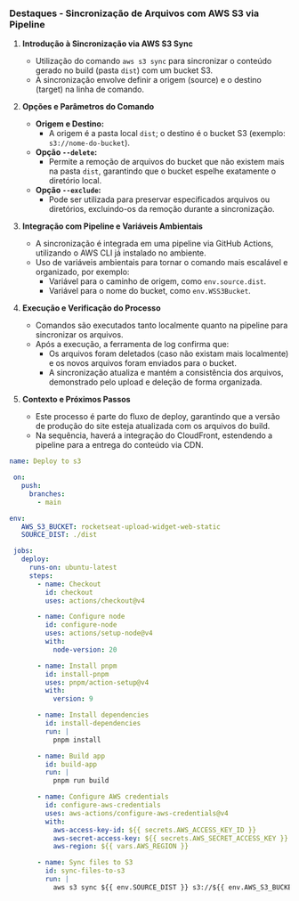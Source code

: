 ### Destaques - Sincronização de Arquivos com AWS S3 via Pipeline

1. **Introdução à Sincronização via AWS S3 Sync**

   - Utilização do comando `aws s3 sync` para sincronizar o conteúdo gerado no build (pasta `dist`) com um bucket S3.
   - A sincronização envolve definir a origem (source) e o destino (target) na linha de comando.

2. **Opções e Parâmetros do Comando**

   - **Origem e Destino:**
     - A origem é a pasta local `dist`; o destino é o bucket S3 (exemplo: `s3://nome-do-bucket`).
   - **Opção `--delete`:**
     - Permite a remoção de arquivos do bucket que não existem mais na pasta `dist`, garantindo que o bucket espelhe exatamente o diretório local.
   - **Opção `--exclude`:**
     - Pode ser utilizada para preservar especificados arquivos ou diretórios, excluindo-os da remoção durante a sincronização.

3. **Integração com Pipeline e Variáveis Ambientais**

   - A sincronização é integrada em uma pipeline via GitHub Actions, utilizando o AWS CLI já instalado no ambiente.
   - Uso de variáveis ambientais para tornar o comando mais escalável e organizado, por exemplo:
     - Variável para o caminho de origem, como `env.source.dist`.
     - Variável para o nome do bucket, como `env.WSS3Bucket`.

4. **Execução e Verificação do Processo**

   - Comandos são executados tanto localmente quanto na pipeline para sincronizar os arquivos.
   - Após a execução, a ferramenta de log confirma que:
     - Os arquivos foram deletados (caso não existam mais localmente) e os novos arquivos foram enviados para o bucket.
     - A sincronização atualiza e mantém a consistência dos arquivos, demonstrado pelo upload e deleção de forma organizada.

5. **Contexto e Próximos Passos**
   - Este processo é parte do fluxo de deploy, garantindo que a versão de produção do site esteja atualizada com os arquivos do build.
   - Na sequência, haverá a integração do CloudFront, estendendo a pipeline para a entrega do conteúdo via CDN.

```yml
name: Deploy to s3

 on:
   push:
     branches:
       - main

env:
   AWS_S3_BUCKET: rocketseat-upload-widget-web-static
   SOURCE_DIST: ./dist

 jobs:
   deploy:
     runs-on: ubuntu-latest
     steps:
       - name: Checkout
         id: checkout
         uses: actions/checkout@v4

       - name: Configure node
         id: configure-node
         uses: actions/setup-node@v4
         with:
           node-version: 20

       - name: Install pnpm
         id: install-pnpm
         uses: pnpm/action-setup@v4
         with:
           version: 9

       - name: Install dependencies
         id: install-dependencies
         run: |
           pnpm install

       - name: Build app
         id: build-app
         run: |
           pnpm run build

       - name: Configure AWS credentials
         id: configure-aws-credentials
         uses: aws-actions/configure-aws-credentials@v4
         with:
           aws-access-key-id: ${{ secrets.AWS_ACCESS_KEY_ID }}
           aws-secret-access-key: ${{ secrets.AWS_SECRET_ACCESS_KEY }}
           aws-region: ${{ vars.AWS_REGION }}

       - name: Sync files to S3
         id: sync-files-to-s3
         run: |
           aws s3 sync ${{ env.SOURCE_DIST }} s3://${{ env.AWS_S3_BUCKET }}/ --delete --exclude '.*git*'
```
